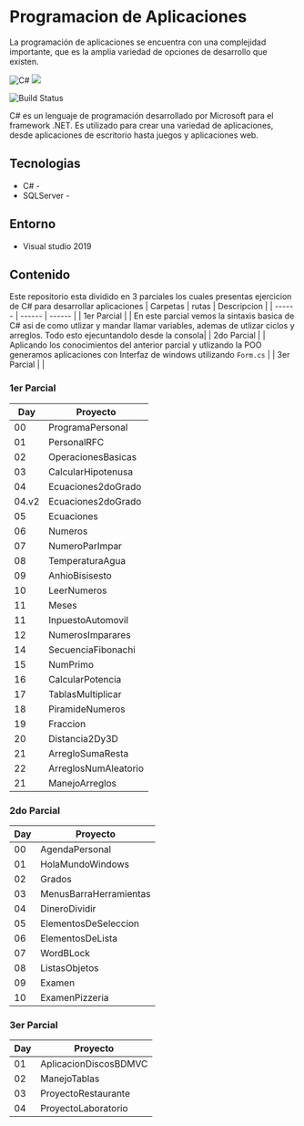 # Programacion de Aplicaciones
La programación de aplicaciones se encuentra con una complejidad importante, que es la amplia variedad de opciones de desarrollo que existen.

![C#](https://img.shields.io/badge/C%23-239120?style=for-the-badge&logo=c-sharp&logoColor=white) 
![](https://img.shields.io/badge/.NET-5C2D91?style=for-the-badge&logo=.net&logoColor=white) 

![Build Status](https://travis-ci.org/joemccann/dillinger.svg?branch=master)

C# es un lenguaje de programación desarrollado por Microsoft para el framework .NET. Es utilizado para crear una variedad de aplicaciones, desde aplicaciones de escritorio hasta juegos y aplicaciones web. 

## Tecnologias
- C# - 
- SQLServer -

## Entorno
- Visual studio 2019

## Contenido
Este repositorio esta dividido en 3 parciales los cuales presentas ejercicion de C# para desarrollar aplicaciones
| Carpetas | rutas | Descripcion |
| ------ | ------ | ------ |
| 1er Parcial | | En este parcial vemos la sintaxis basica de C# asi de como utlizar y mandar llamar variables, ademas de utlizar ciclos y arreglos. Todo esto ejecuntandolo desde la consola|
| 2do Parcial | | Aplicando los conocimientos del anterior parcial y utlizando la POO generamos aplicaciones con Interfaz de windows utilizando `Form.cs` |
| 3er Parcial  | |

### 1er Parcial

| Day |Proyecto |
| ------ | ------ |
| 00 | ProgramaPersonal |
| 01 | PersonalRFC |
| 02 | OperacionesBasicas |
| 03 | CalcularHipotenusa |
| 04 | Ecuaciones2doGrado |
| 04.v2 | Ecuaciones2doGrado |
| 05 | Ecuaciones |
| 06 | Numeros |
| 07 | NumeroParImpar |
| 08 | TemperaturaAgua |
| 09 | AnhioBisisesto |
| 10 | LeerNumeros |
| 11 | Meses |
| 11 | InpuestoAutomovil |
| 12 | NumerosImparares |
| 14 | SecuenciaFibonachi |
| 15 | NumPrimo |
| 16 | CalcularPotencia |
| 17 | TablasMultiplicar |
| 18 | PiramideNumeros |
| 19 | Fraccion |
| 20 | Distancia2Dy3D |
| 21 | ArregloSumaResta |
| 22 | ArreglosNumAleatorio |
| 21 | ManejoArreglos |


### 2do Parcial

| Day |Proyecto |
| ------ | ------ |
| 00 | AgendaPersonal |
| 01 | HolaMundoWindows |
| 02 | Grados |
| 03 | MenusBarraHerramientas |
| 04 | DineroDividir |
| 05 | ElementosDeSeleccion |
| 06 | ElementosDeLista |
| 07 | WordBLock |
| 08 | ListasObjetos |
| 09 | Examen |
| 10 | ExamenPizzeria |


### 3er Parcial

| Day |Proyecto |
| ------ | ------ |
| 01 | AplicacionDiscosBDMVC |
| 02 | ManejoTablas |
| 03 | ProyectoRestaurante |
| 04 | ProyectoLaboratorio |


